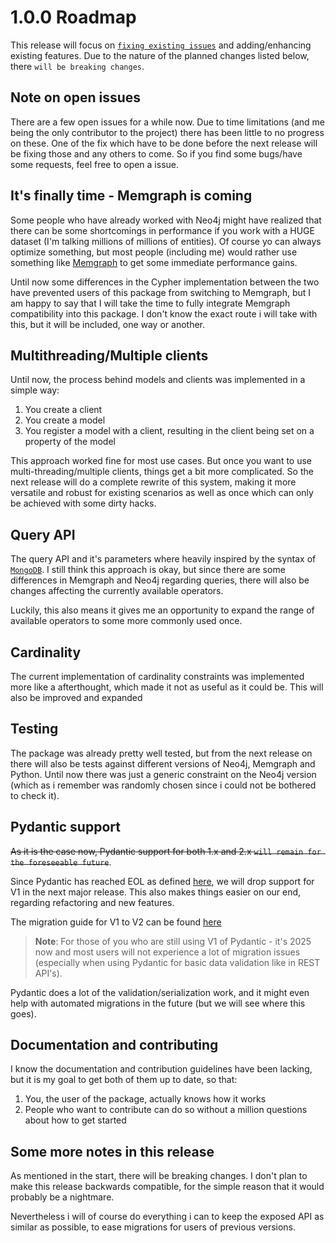 # 1.0.0 Roadmap

This release will focus on [`fixing existing issues`](https://github.com/groc-prog/pyneo4j-ogm/issues) and adding/enhancing existing features. Due to the nature of the planned changes listed below, there `will be breaking changes`.

## Note on open issues

There are a few open issues for a while now. Due to time limitations (and me being the only contributor to the project) there has been little to no progress on these. One of the fix which have to be done before the next release will be fixing those and any others to come. So if you find some bugs/have some requests, feel free to open a issue.

## It's finally time - Memgraph is coming

Some people who have already worked with Neo4j might have realized that there can be some shortcomings in performance if you work with a HUGE dataset (I'm talking millions of millions of entities). Of course yo can always optimize something, but most people (including me) would rather use something like [Memgraph](https://memgraph.com/) to get some immediate performance gains.

Until now some differences in the Cypher implementation between the two have prevented users of this package from switching to Memgraph, but I am happy to say that I will take the time to fully integrate Memgraph compatibility into this package. I don't know the exact route i will take with this, but it will be included, one way or another.

## Multithreading/Multiple clients

Until now, the process behind models and clients was implemented in a simple way:

1. You create a client
2. You create a model
3. You register a model with a client, resulting in the client being set on a property of the model

This approach worked fine for most use cases. But once you want to use multi-threading/multiple clients, things get a bit more complicated. So the next release will do a complete rewrite of this system, making it more versatile and robust for existing scenarios as well as once which can only be achieved with some dirty hacks.

## Query API

The query API and it's parameters where heavily inspired by the syntax of [`MongoDB`](https://www.mongodb.com/docs/manual/tutorial/query-documents/). I still think this approach is okay, but since there are some differences in Memgraph and Neo4j regarding queries, there will also be changes affecting the currently available operators.

Luckily, this also means it gives me an opportunity to expand the range of available operators to some more commonly used once.

## Cardinality

The current implementation of cardinality constraints was implemented more like a afterthought, which made it not as useful as it could be. This will also be improved and expanded

## Testing

The package was already pretty well tested, but from the next release on there will also be tests against different versions of Neo4j, Memgraph and Python. Until now there was just a generic constraint on the Neo4j version (which as i remember was randomly chosen since i could not be bothered to check it).

## Pydantic support

~~As it is the case now, Pydantic support for both 1.x and 2.x `will remain for the foreseeable future`~~.

Since Pydantic has reached EOL as defined [here](https://docs.pydantic.dev/2.7/version-policy/?utm_source=chatgpt.com#pydantic-v1), we will drop support for V1 in the next major release. This also makes things easier on our end, regarding refactoring and new features.

The migration guide for V1 to V2 can be found [here](https://docs.pydantic.dev/latest/migration/)

> **Note**: For those of you who are still using V1 of Pydantic - it's 2025 now and most users will not experience a lot of migration issues (especially when using Pydantic for basic data validation like in REST API's).

Pydantic does a lot of the validation/serialization work, and it might even help with automated migrations in the future (but we will see where this goes).

## Documentation and contributing

I know the documentation and contribution guidelines have been lacking, but it is my goal to get both of them up to date, so that:

1. You, the user of the package, actually knows how it works
2. People who want to contribute can do so without a million questions about how to get started

## Some more notes in this release

As mentioned in the start, there will be breaking changes. I don't plan to make this release backwards compatible, for the simple reason that it would probably be a nightmare.

Nevertheless i will of course do everything i can to keep the exposed API as similar as possible, to ease migrations for users of previous versions.
